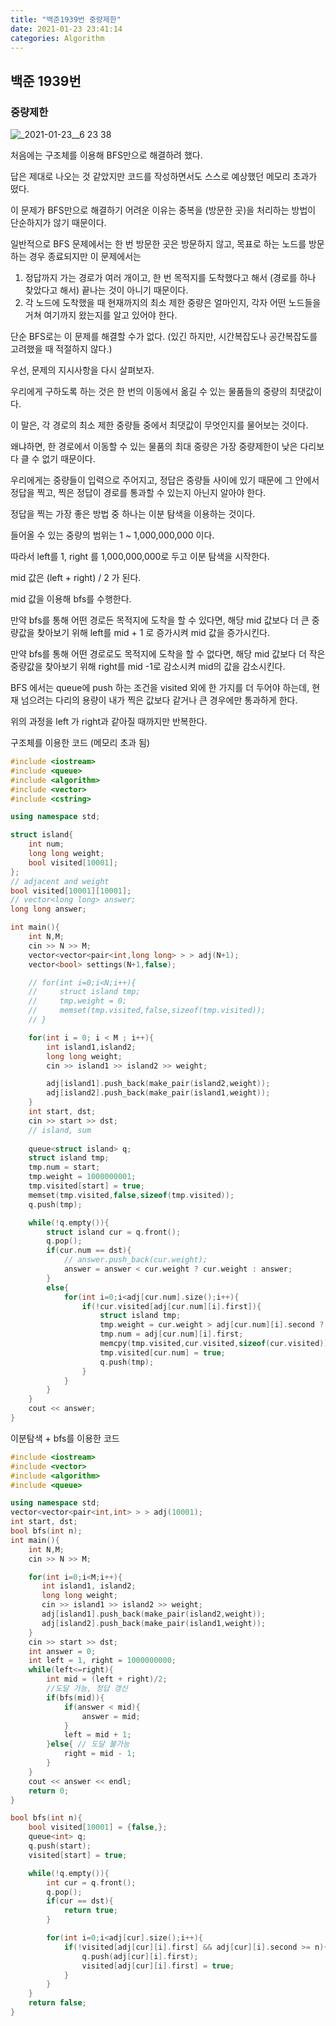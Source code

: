 ```yaml
---
title: "백준1939번 중량제한"
date: 2021-01-23 23:41:14
categories: Algorithm
---
```


## 백준 1939번

### 중량제한

![_2021-01-23__6 23 38](https://user-images.githubusercontent.com/55180768/105587083-7f973d00-5dd4-11eb-93fb-6ba9bd69e2ab.png)


처음에는 구조체를 이용해 BFS만으로 해결하려 했다. 

답은 제대로 나오는 것 같았지만 코드를 작성하면서도 스스로 예상했던 메모리 초과가 떴다. 

이 문제가 BFS만으로 해결하기 어려운 이유는 중복을 (방문한 곳)을 처리하는 방법이 단순하지가 않기 때문이다. 

일반적으로 BFS 문제에서는 한 번 방문한 곳은 방문하지 않고, 목표로 하는 노드를 방문하는 경우 종료되지만 이 문제에서는 

1. 정답까지 가는 경로가 여러 개이고, 한 번 목적지를 도착했다고 해서 (경로를 하나 찾았다고 해서) 끝나는 것이 아니기 때문이다. 
2. 각 노드에 도착했을 때 현재까지의 최소 제한 중량은 얼마인지, 각자 어떤 노드들을 거쳐 여기까지 왔는지를 알고 있어야 한다. 

단순 BFS로는 이 문제를 해결할 수가 없다. (있긴 하지만, 시간복잡도나 공간복잡도를 고려했을 때 적절하지 않다.)

우선, 문제의 지시사항을 다시 살펴보자. 

우리에게 구하도록 하는 것은 한 번의 이동에서 옮길 수 있는 물품들의 중량의 최댓값이다. 

이 말은, 각 경로의 최소 제한 중량들 중에서 최댓값이 무엇인지를 물어보는 것이다. 

왜냐하면, 한 경로에서 이동할 수 있는 물품의 최대 중량은 가장 중량제한이 낮은 다리보다 클 수 없기 때문이다. 

 우리에게는 중량들이 입력으로 주어지고, 정답은 중량들 사이에 있기 때문에 그 안에서 정답을 찍고, 찍은 정답이 경로를 통과할 수 있는지 아닌지 알아야 한다.

 정답을 찍는 가장 좋은 방법 중 하나는 이분 탐색을 이용하는 것이다. 

들어올 수 있는 중량의 범위는 1 ~ 1,000,000,000 이다. 

따라서 left를 1, right 를 1,000,000,000로 두고 이분 탐색을 시작한다. 

mid 값은 (left + right) / 2 가 된다. 

mid 값을 이용해 bfs를 수행한다. 

만약 bfs를 통해 어떤 경로든 목적지에 도착을 할 수 있다면, 해당 mid 값보다 더 큰 중량값을 찾아보기 위해 left를 mid + 1 로 증가시켜 mid 값을 증가시킨다. 

만약 bfs를 통해 어떤 경로로도 목적지에 도착을 할 수 없다면, 해당 mid 값보다 더 작은 중량값을 찾아보기 위해 right를 mid -1로 감소시켜  mid의 값을 감소시킨다. 

BFS 에서는 queue에 push 하는 조건을 visited 외에 한 가지를 더 두어야 하는데, 현재 넘으려는 다리의 용량이 내가 찍은 값보다 같거나 큰 경우에만 통과하게 한다. 

위의 과정을 left 가 right과 같아질 때까지만 반복한다. 

구조체를 이용한 코드 (메모리 초과 됨)

```cpp
#include <iostream>
#include <queue>
#include <algorithm>
#include <vector>
#include <cstring>

using namespace std;

struct island{
    int num;
    long long weight;
    bool visited[10001];
};
// adjacent and weight
bool visited[10001][10001];
// vector<long long> answer;
long long answer;

int main(){
    int N,M;
    cin >> N >> M;
    vector<vector<pair<int,long long> > > adj(N+1);
    vector<bool> settings(N+1,false);

    // for(int i=0;i<N;i++){
    //     struct island tmp;
    //     tmp.weight = 0;
    //     memset(tmp.visited,false,sizeof(tmp.visited));
    // }

    for(int i = 0; i < M ; i++){
        int island1,island2;
        long long weight;
        cin >> island1 >> island2 >> weight;

        adj[island1].push_back(make_pair(island2,weight));
        adj[island2].push_back(make_pair(island1,weight));
    }
    int start, dst;
    cin >> start >> dst;
    // island, sum
    
    queue<struct island> q;
    struct island tmp;
    tmp.num = start;
    tmp.weight = 1000000001;
    tmp.visited[start] = true;
    memset(tmp.visited,false,sizeof(tmp.visited));
    q.push(tmp);

    while(!q.empty()){
        struct island cur = q.front();
        q.pop();
        if(cur.num == dst){
            // answer.push_back(cur.weight);
            answer = answer < cur.weight ? cur.weight : answer;
        }
        else{
            for(int i=0;i<adj[cur.num].size();i++){
                if(!cur.visited[adj[cur.num][i].first]){
                    struct island tmp;
                    tmp.weight = cur.weight > adj[cur.num][i].second ? adj[cur.num][i].second : cur.weight;
                    tmp.num = adj[cur.num][i].first;
                    memcpy(tmp.visited,cur.visited,sizeof(cur.visited));
                    tmp.visited[cur.num] = true;
                    q.push(tmp);
                }
            }
        }
    }
    cout << answer;
}
```

이분탐색 + bfs를 이용한 코드 

```cpp
#include <iostream>
#include <vector>
#include <algorithm>
#include <queue>

using namespace std;
vector<vector<pair<int,int> > > adj(10001);
int start, dst;
bool bfs(int n);
int main(){
    int N,M;
    cin >> N >> M;

    for(int i=0;i<M;i++){
       int island1, island2;
       long long weight;
       cin >> island1 >> island2 >> weight;
       adj[island1].push_back(make_pair(island2,weight));
       adj[island2].push_back(make_pair(island1,weight));
    }
    cin >> start >> dst;
    int answer = 0;
    int left = 1, right = 1000000000;
    while(left<=right){
        int mid = (left + right)/2;
        //도달 가능, 정답 갱신 
        if(bfs(mid)){
            if(answer < mid){
                answer = mid;
            }
            left = mid + 1;
        }else{ // 도달 불가능
            right = mid - 1;
        }
    }
    cout << answer << endl;
    return 0;
}

bool bfs(int n){
    bool visited[10001] = {false,};
    queue<int> q;
    q.push(start);
    visited[start] = true;

    while(!q.empty()){
        int cur = q.front();
        q.pop();
        if(cur == dst){
            return true;
        }

        for(int i=0;i<adj[cur].size();i++){
            if(!visited[adj[cur][i].first] && adj[cur][i].second >= n){
                q.push(adj[cur][i].first);
                visited[adj[cur][i].first] = true;
            }
        }
    }
    return false;
}
```
